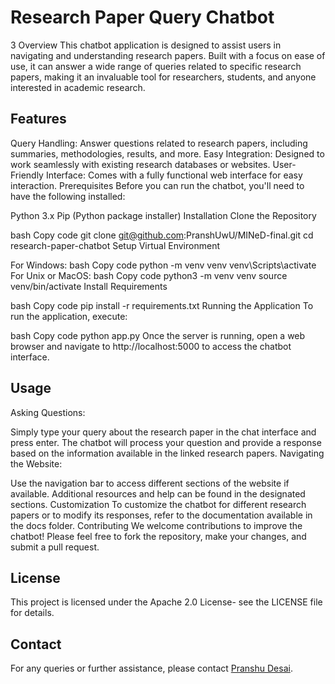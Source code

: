# Research Paper Query Chatbot
3 Overview
This chatbot application is designed to assist users in navigating and understanding research papers. Built with a focus on ease of use, it can answer a wide range of queries related to specific research papers, making it an invaluable tool for researchers, students, and anyone interested in academic research.

## Features
Query Handling: Answer questions related to research papers, including summaries, methodologies, results, and more.
Easy Integration: Designed to work seamlessly with existing research databases or websites.
User-Friendly Interface: Comes with a fully functional web interface for easy interaction.
Prerequisites
Before you can run the chatbot, you'll need to have the following installed:

Python 3.x
Pip (Python package installer)
Installation
Clone the Repository

bash
Copy code
git clone git@github.com:PranshUwU/MINeD-final.git
cd research-paper-chatbot
Setup Virtual Environment

For Windows:
bash
Copy code
python -m venv venv
venv\Scripts\activate
For Unix or MacOS:
bash
Copy code
python3 -m venv venv
source venv/bin/activate
Install Requirements

bash
Copy code
pip install -r requirements.txt
Running the Application
To run the application, execute:

bash
Copy code
python app.py
Once the server is running, open a web browser and navigate to http://localhost:5000 to access the chatbot interface.

## Usage
Asking Questions:

Simply type your query about the research paper in the chat interface and press enter.
The chatbot will process your question and provide a response based on the information available in the linked research papers.
Navigating the Website:

Use the navigation bar to access different sections of the website if available.
Additional resources and help can be found in the designated sections.
Customization
To customize the chatbot for different research papers or to modify its responses, refer to the documentation available in the docs folder.
Contributing
We welcome contributions to improve the chatbot! Please feel free to fork the repository, make your changes, and submit a pull request.

## License
This project is licensed under the Apache 2.0 License- see the LICENSE file for details.

## Contact
For any queries or further assistance, please contact [Pranshu Desai](https://github.com/PranshUwU).
